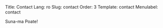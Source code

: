 Title: Contact
Lang: ro
Slug: contact
Order: 3
Template: contact
Menulabel: contact

Suna-ma Poate!
